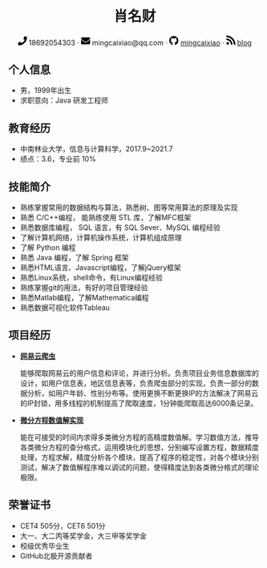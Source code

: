  <center>
     <h1>肖名财</h1>
     <div>
         <span>
             <img src="assets/phone-solid.svg" width="18px">
             18692054303
         </span>
         ·
         <span>
             <img src="assets/envelope-solid.svg" width="18px">
             mingcaixiao@qq.com
         </span>
         ·
         <span>
             <img src="assets/github-brands.svg" width="18px">
             <a href="https://github.com/mingcaixiao">mingcaixiao</a>
         </span>
         ·
         <span>
             <img src="assets/rss-solid.svg" width="18px">
             <a href="https://blog.csdn.net/mingcaixiao">blog</a>
         </span>
     </div>
 </center>


 ## 个人信息 

 - 男，1999年出生
 - 求职意向：Java 研发工程师

## 教育经历

- 中南林业大学，信息与计算科学，2017.9~2021.7
- 绩点：3.6，专业前 10%

## 技能简介

- 熟练掌握常用的数据结构与算法，熟悉树、图等常用算法的原理及实现
- 熟悉 C/C++编程， 能熟练使用 STL 库，了解MFC框架
- 熟悉数据库编程， SQL 语言，有 SQL Sever、MySQL  编程经验
- 了解计算机网络，计算机操作系统，计算机组成原理
- 了解 Python 编程
- 熟悉 Java 编程，了解 Spring 框架
- 熟悉HTML语言、Javascript编程，了解jQuery框架
- 熟悉Linux系统，shell命令，有Linux编程经验
- 熟练掌握git的用法，有好的项目管理经验
- 熟悉Matlab编程，了解Mathematica编程
- 熟悉数据可视化软件Tableau

## 项目经历

- [**网易云爬虫**](https://github.com/mingcaixiao/163MusicSpider)

  能够爬取网易云的用户信息和评论，并进行分析。负责项目业务信息数据库的设计，如用户信息表，地区信息表等，负责爬虫部分的实现，负责一部分的数据分析，如用户年龄、性别分布等。使用更换不断更换IP的方法解决了网易云的IP封锁，用多线程的机制提高了爬取速度，1分钟能爬取高达6000条记录。



- [**微分方程数值解实现**](https://github.com/mingcaixiao/Numerical-solutions-of-differential-equations)

  能在可接受的时间内求得多类微分方程的高精度数值解。学习数值方法，推导各类微分方程的查分格式，运用模块化的思想，分别编写设置方程，数据精度处理，方程求解，精度分析各个模块，提高了程序的稳定性，对各个模块分别测试，解决了数值解程序难以调试的问题，使得精度达到各类微分格式的理论极限。

## 荣誉证书

-  CET4 505分，CET6 501分
-  大一、大二丙等奖学金，大三甲等奖学金
-  校级优秀毕业生
-  GitHub北极开源贡献者